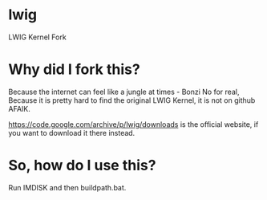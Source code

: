 # lwig
LWIG Kernel Fork

# Why did I fork this?
Because the internet can feel like a jungle at times - Bonzi
No for real, Because it is pretty hard to find the original LWIG Kernel, it is not on github AFAIK.

https://code.google.com/archive/p/lwig/downloads is the official website, if you want to download it there instead.

# So, how do I use this?
Run IMDISK and then buildpath.bat.
